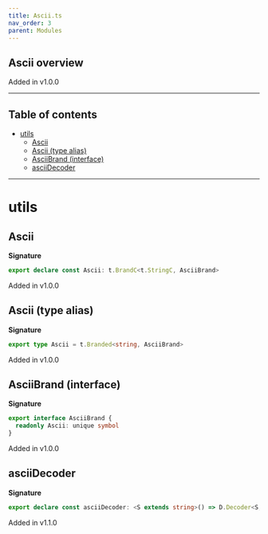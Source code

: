 ```yaml
---
title: Ascii.ts
nav_order: 3
parent: Modules
---
```


## Ascii overview

Added in v1.0.0

---

<h2 class="text-delta">Table of contents</h2>

- [utils](#utils)
  - [Ascii](#ascii)
  - [Ascii (type alias)](#ascii-type-alias)
  - [AsciiBrand (interface)](#asciibrand-interface)
  - [asciiDecoder](#asciidecoder)

---

# utils

## Ascii

**Signature**

```ts
export declare const Ascii: t.BrandC<t.StringC, AsciiBrand>
```

Added in v1.0.0

## Ascii (type alias)

**Signature**

```ts
export type Ascii = t.Branded<string, AsciiBrand>
```

Added in v1.0.0

## AsciiBrand (interface)

**Signature**

```ts
export interface AsciiBrand {
  readonly Ascii: unique symbol
}
```

Added in v1.0.0

## asciiDecoder

**Signature**

```ts
export declare const asciiDecoder: <S extends string>() => D.Decoder<S, t.Branded<S, AsciiBrand>>
```

Added in v1.1.0
